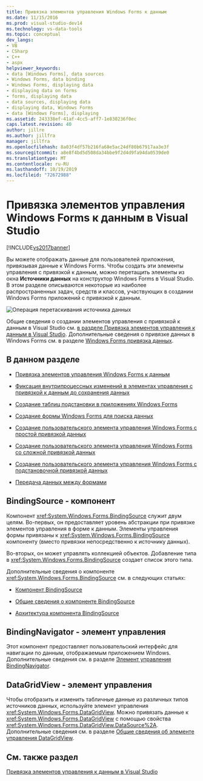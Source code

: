 ```yaml
---
title: Привязка элементов управления Windows Forms к данным
ms.date: 11/15/2016
ms.prod: visual-studio-dev14
ms.technology: vs-data-tools
ms.topic: conceptual
dev_langs:
- VB
- CSharp
- C++
- aspx
helpviewer_keywords:
- data [Windows Forms], data sources
- Windows Forms, data binding
- Windows Forms, displaying data
- displaying data on forms
- forms, displaying data
- data sources, displaying data
- displaying data, Windows Forms
- data [Windows Forms], displaying
ms.assetid: 243338ef-41af-4cc5-aff7-1e830236f0ec
caps.latest.revision: 40
author: jillre
ms.author: jillfra
manager: jillfra
ms.openlocfilehash: 8a03f4df57b216fa68e5ac24df80b67917aa3e3f
ms.sourcegitcommit: a8e8f4bd5d508da34bbe9f2d4d9fa94da0539de0
ms.translationtype: MT
ms.contentlocale: ru-RU
ms.lasthandoff: 10/19/2019
ms.locfileid: "72672988"
---
```

# <a name="bind-windows-forms-controls-to-data-in-visual-studio"></a>Привязка элементов управления Windows Forms к данным в Visual Studio
[!INCLUDE[vs2017banner](../includes/vs2017banner.md)]

Вы можете отображать данные для пользователей приложения, привязывая данные к Windows Forms. Чтобы создать эти элементы управления с привязкой к данным, можно перетащить элементы из окна **Источники данных** на конструктор Windows Forms в Visual Studio. В этом разделе описываются некоторые из наиболее распространенных задач, средств и классов, участвующих в создании Windows Forms приложений с привязкой к данным.

 ![Операция перетаскивания источника данных](../data-tools/media/raddata-data-source-drag-operation.png "операция перетаскивания источника данных раддата")

 Общие сведения о создании элементов управления с привязкой к данным в Visual Studio см. [в разделе Привязка элементов управления к данным в Visual Studio](../data-tools/bind-controls-to-data-in-visual-studio.md). Дополнительные сведения о привязке данных в Windows Forms см. в разделе [Windows Forms привязка данных](https://msdn.microsoft.com/library/c3826d8e-ea25-4ad4-a669-45bfb19192aa).

## <a name="in-this-section"></a>В данном разделе

- [Привязка элементов управления Windows Forms к данным](../data-tools/bind-windows-forms-controls-to-data.md)

- [Фиксация внутрипроцессных изменений в элементах управления с привязкой к данным до сохранения данных](../data-tools/commit-in-process-edits-on-data-bound-controls-before-saving-data.md)

- [Создание таблиц подстановки в приложениях Windows Forms](../data-tools/create-lookup-tables-in-windows-forms-applications.md)

- [Создание формы Windows Forms для поиска данных](../data-tools/create-a-windows-form-to-search-data.md)

- [Создание пользовательского элемента управления Windows Forms с простой привязкой данных](../data-tools/create-a-windows-forms-user-control-that-supports-simple-data-binding.md)

- [Создание пользовательского элемента управления Windows Forms со сложной привязкой данных](../data-tools/create-a-windows-forms-user-control-that-supports-complex-data-binding.md)

- [Создание пользовательского элемента управления Windows Forms с подстановочной привязкой данных](../data-tools/create-a-windows-forms-user-control-that-supports-lookup-data-binding.md)

- [Передача данных между формами](../data-tools/pass-data-between-forms.md)

## <a name="bindingsource-component"></a>BindingSource - компонент
 Компонент <xref:System.Windows.Forms.BindingSource> служит двум целям. Во-первых, он предоставляет уровень абстракции при привязке элементов управления в форме к данным. Элементы управления формы привязаны к <xref:System.Windows.Forms.BindingSource> компоненту (вместо привязки непосредственно к источнику данных).

 Во-вторых, он может управлять коллекцией объектов. Добавление типа в <xref:System.Windows.Forms.BindingSource> создает список этого типа.

 Дополнительные сведения о компоненте <xref:System.Windows.Forms.BindingSource> см. в следующих статьях:

- [Компонент BindingSource](https://msdn.microsoft.com/library/3e2faf4c-f5b8-4fa6-9fbc-f59c37ec2fb9)

- [Общие сведения о компоненте BindingSource](https://msdn.microsoft.com/library/be838caf-fcb0-4b68-827f-58b2c04b747f)

- [Архитектура компонента BindingSource](https://msdn.microsoft.com/library/7bc69c90-8a11-48b1-9336-3adab5b41591)

## <a name="bindingnavigator-control"></a>BindingNavigator - элемент управления
 Этот компонент предоставляет пользовательский интерфейс для навигации по данным, отображаемым приложением Windows. Дополнительные сведения см. в разделе [Элемент управления BindingNavigator](https://msdn.microsoft.com/library/18c1e2a5-9834-40d3-9b2e-2b545e4e769e).

## <a name="datagridview-control"></a>DataGridView - элемент управления
 Чтобы отобразить и изменить табличные данные из различных типов источников данных, используйте элемент управления <xref:System.Windows.Forms.DataGridView>. Можно привязать данные к <xref:System.Windows.Forms.DataGridView> с помощью свойства <xref:System.Windows.Forms.DataGridView.DataSource%2A>. Дополнительные сведения см. в разделе [Общие сведения об элементе управления DataGridView](https://msdn.microsoft.com/library/0a45c661-89dc-4390-9cc6-c47eee501488).

## <a name="see-also"></a>См. также раздел
 [Привязка элементов управления к данным в Visual Studio](../data-tools/bind-controls-to-data-in-visual-studio.md)
